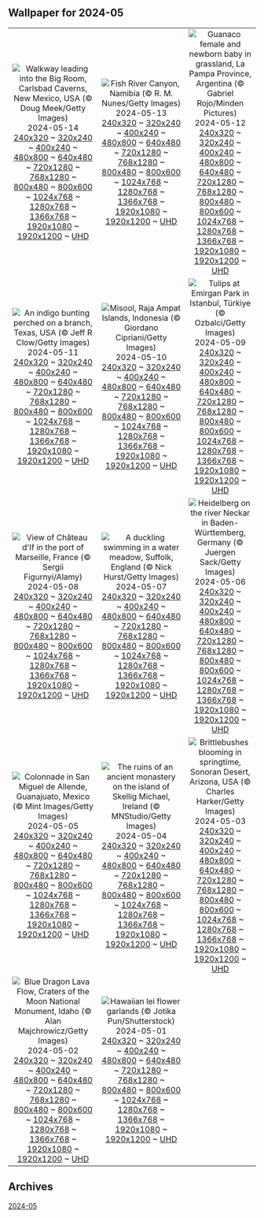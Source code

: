 ## Wallpaper for 2024-05
|      |      |      |
| :----: | :----: | :----: |
|![Walkway leading into the Big Room, Carlsbad Caverns, New Mexico, USA (© Doug Meek/Getty Images)](https://www.bing.com/th?id=OHR.CarlsbadNP_ROW1184397828_320x240.jpg) 2024-05-14 <br /> [240x320](https://www.bing.com/th?id=OHR.CarlsbadNP_ROW1184397828_240x320.jpg) ~ [320x240](https://www.bing.com/th?id=OHR.CarlsbadNP_ROW1184397828_320x240.jpg) ~ [400x240](https://www.bing.com/th?id=OHR.CarlsbadNP_ROW1184397828_400x240.jpg) ~ [480x800](https://www.bing.com/th?id=OHR.CarlsbadNP_ROW1184397828_480x800.jpg) ~ [640x480](https://www.bing.com/th?id=OHR.CarlsbadNP_ROW1184397828_640x480.jpg) ~ [720x1280](https://www.bing.com/th?id=OHR.CarlsbadNP_ROW1184397828_720x1280.jpg) ~ [768x1280](https://www.bing.com/th?id=OHR.CarlsbadNP_ROW1184397828_768x1280.jpg) ~ [800x480](https://www.bing.com/th?id=OHR.CarlsbadNP_ROW1184397828_800x480.jpg) ~ [800x600](https://www.bing.com/th?id=OHR.CarlsbadNP_ROW1184397828_800x600.jpg) ~ [1024x768](https://www.bing.com/th?id=OHR.CarlsbadNP_ROW1184397828_1024x768.jpg) ~ [1280x768](https://www.bing.com/th?id=OHR.CarlsbadNP_ROW1184397828_1280x768.jpg) ~ [1366x768](https://www.bing.com/th?id=OHR.CarlsbadNP_ROW1184397828_1366x768.jpg) ~ [1920x1080](https://www.bing.com/th?id=OHR.CarlsbadNP_ROW1184397828_1920x1080.jpg) ~ [1920x1200](https://www.bing.com/th?id=OHR.CarlsbadNP_ROW1184397828_1920x1200.jpg) ~ [UHD](https://www.bing.com/th?id=OHR.CarlsbadNP_ROW1184397828_UHD.jpg)|![Fish River Canyon, Namibia (© R. M. Nunes/Getty Images)](https://www.bing.com/th?id=OHR.NamibiaCanyon_ROW0680691554_320x240.jpg) 2024-05-13 <br /> [240x320](https://www.bing.com/th?id=OHR.NamibiaCanyon_ROW0680691554_240x320.jpg) ~ [320x240](https://www.bing.com/th?id=OHR.NamibiaCanyon_ROW0680691554_320x240.jpg) ~ [400x240](https://www.bing.com/th?id=OHR.NamibiaCanyon_ROW0680691554_400x240.jpg) ~ [480x800](https://www.bing.com/th?id=OHR.NamibiaCanyon_ROW0680691554_480x800.jpg) ~ [640x480](https://www.bing.com/th?id=OHR.NamibiaCanyon_ROW0680691554_640x480.jpg) ~ [720x1280](https://www.bing.com/th?id=OHR.NamibiaCanyon_ROW0680691554_720x1280.jpg) ~ [768x1280](https://www.bing.com/th?id=OHR.NamibiaCanyon_ROW0680691554_768x1280.jpg) ~ [800x480](https://www.bing.com/th?id=OHR.NamibiaCanyon_ROW0680691554_800x480.jpg) ~ [800x600](https://www.bing.com/th?id=OHR.NamibiaCanyon_ROW0680691554_800x600.jpg) ~ [1024x768](https://www.bing.com/th?id=OHR.NamibiaCanyon_ROW0680691554_1024x768.jpg) ~ [1280x768](https://www.bing.com/th?id=OHR.NamibiaCanyon_ROW0680691554_1280x768.jpg) ~ [1366x768](https://www.bing.com/th?id=OHR.NamibiaCanyon_ROW0680691554_1366x768.jpg) ~ [1920x1080](https://www.bing.com/th?id=OHR.NamibiaCanyon_ROW0680691554_1920x1080.jpg) ~ [1920x1200](https://www.bing.com/th?id=OHR.NamibiaCanyon_ROW0680691554_1920x1200.jpg) ~ [UHD](https://www.bing.com/th?id=OHR.NamibiaCanyon_ROW0680691554_UHD.jpg)|![Guanaco female and newborn baby in grassland, La Pampa Province, Argentina (© Gabriel Rojo/Minden Pictures)](https://www.bing.com/th?id=OHR.GuanacoMother_ROW9953050710_320x240.jpg) 2024-05-12 <br /> [240x320](https://www.bing.com/th?id=OHR.GuanacoMother_ROW9953050710_240x320.jpg) ~ [320x240](https://www.bing.com/th?id=OHR.GuanacoMother_ROW9953050710_320x240.jpg) ~ [400x240](https://www.bing.com/th?id=OHR.GuanacoMother_ROW9953050710_400x240.jpg) ~ [480x800](https://www.bing.com/th?id=OHR.GuanacoMother_ROW9953050710_480x800.jpg) ~ [640x480](https://www.bing.com/th?id=OHR.GuanacoMother_ROW9953050710_640x480.jpg) ~ [720x1280](https://www.bing.com/th?id=OHR.GuanacoMother_ROW9953050710_720x1280.jpg) ~ [768x1280](https://www.bing.com/th?id=OHR.GuanacoMother_ROW9953050710_768x1280.jpg) ~ [800x480](https://www.bing.com/th?id=OHR.GuanacoMother_ROW9953050710_800x480.jpg) ~ [800x600](https://www.bing.com/th?id=OHR.GuanacoMother_ROW9953050710_800x600.jpg) ~ [1024x768](https://www.bing.com/th?id=OHR.GuanacoMother_ROW9953050710_1024x768.jpg) ~ [1280x768](https://www.bing.com/th?id=OHR.GuanacoMother_ROW9953050710_1280x768.jpg) ~ [1366x768](https://www.bing.com/th?id=OHR.GuanacoMother_ROW9953050710_1366x768.jpg) ~ [1920x1080](https://www.bing.com/th?id=OHR.GuanacoMother_ROW9953050710_1920x1080.jpg) ~ [1920x1200](https://www.bing.com/th?id=OHR.GuanacoMother_ROW9953050710_1920x1200.jpg) ~ [UHD](https://www.bing.com/th?id=OHR.GuanacoMother_ROW9953050710_UHD.jpg)|
|![An indigo bunting perched on a branch, Texas, USA (© Jeff R Clow/Getty Images)](https://www.bing.com/th?id=OHR.TexasIndigoBunting_ROW1066867513_320x240.jpg) 2024-05-11 <br /> [240x320](https://www.bing.com/th?id=OHR.TexasIndigoBunting_ROW1066867513_240x320.jpg) ~ [320x240](https://www.bing.com/th?id=OHR.TexasIndigoBunting_ROW1066867513_320x240.jpg) ~ [400x240](https://www.bing.com/th?id=OHR.TexasIndigoBunting_ROW1066867513_400x240.jpg) ~ [480x800](https://www.bing.com/th?id=OHR.TexasIndigoBunting_ROW1066867513_480x800.jpg) ~ [640x480](https://www.bing.com/th?id=OHR.TexasIndigoBunting_ROW1066867513_640x480.jpg) ~ [720x1280](https://www.bing.com/th?id=OHR.TexasIndigoBunting_ROW1066867513_720x1280.jpg) ~ [768x1280](https://www.bing.com/th?id=OHR.TexasIndigoBunting_ROW1066867513_768x1280.jpg) ~ [800x480](https://www.bing.com/th?id=OHR.TexasIndigoBunting_ROW1066867513_800x480.jpg) ~ [800x600](https://www.bing.com/th?id=OHR.TexasIndigoBunting_ROW1066867513_800x600.jpg) ~ [1024x768](https://www.bing.com/th?id=OHR.TexasIndigoBunting_ROW1066867513_1024x768.jpg) ~ [1280x768](https://www.bing.com/th?id=OHR.TexasIndigoBunting_ROW1066867513_1280x768.jpg) ~ [1366x768](https://www.bing.com/th?id=OHR.TexasIndigoBunting_ROW1066867513_1366x768.jpg) ~ [1920x1080](https://www.bing.com/th?id=OHR.TexasIndigoBunting_ROW1066867513_1920x1080.jpg) ~ [1920x1200](https://www.bing.com/th?id=OHR.TexasIndigoBunting_ROW1066867513_1920x1200.jpg) ~ [UHD](https://www.bing.com/th?id=OHR.TexasIndigoBunting_ROW1066867513_UHD.jpg)|![Misool, Raja Ampat Islands, Indonesia (© Giordano Cipriani/Getty Images)](https://www.bing.com/th?id=OHR.MisoolRajaAmpat_ROW8754952138_320x240.jpg) 2024-05-10 <br /> [240x320](https://www.bing.com/th?id=OHR.MisoolRajaAmpat_ROW8754952138_240x320.jpg) ~ [320x240](https://www.bing.com/th?id=OHR.MisoolRajaAmpat_ROW8754952138_320x240.jpg) ~ [400x240](https://www.bing.com/th?id=OHR.MisoolRajaAmpat_ROW8754952138_400x240.jpg) ~ [480x800](https://www.bing.com/th?id=OHR.MisoolRajaAmpat_ROW8754952138_480x800.jpg) ~ [640x480](https://www.bing.com/th?id=OHR.MisoolRajaAmpat_ROW8754952138_640x480.jpg) ~ [720x1280](https://www.bing.com/th?id=OHR.MisoolRajaAmpat_ROW8754952138_720x1280.jpg) ~ [768x1280](https://www.bing.com/th?id=OHR.MisoolRajaAmpat_ROW8754952138_768x1280.jpg) ~ [800x480](https://www.bing.com/th?id=OHR.MisoolRajaAmpat_ROW8754952138_800x480.jpg) ~ [800x600](https://www.bing.com/th?id=OHR.MisoolRajaAmpat_ROW8754952138_800x600.jpg) ~ [1024x768](https://www.bing.com/th?id=OHR.MisoolRajaAmpat_ROW8754952138_1024x768.jpg) ~ [1280x768](https://www.bing.com/th?id=OHR.MisoolRajaAmpat_ROW8754952138_1280x768.jpg) ~ [1366x768](https://www.bing.com/th?id=OHR.MisoolRajaAmpat_ROW8754952138_1366x768.jpg) ~ [1920x1080](https://www.bing.com/th?id=OHR.MisoolRajaAmpat_ROW8754952138_1920x1080.jpg) ~ [1920x1200](https://www.bing.com/th?id=OHR.MisoolRajaAmpat_ROW8754952138_1920x1200.jpg) ~ [UHD](https://www.bing.com/th?id=OHR.MisoolRajaAmpat_ROW8754952138_UHD.jpg)|![Tulips at Emirgan Park in Istanbul, Türkiye (© Ozbalci/Getty Images)](https://www.bing.com/th?id=OHR.EmirganPark_ROW8526066417_320x240.jpg) 2024-05-09 <br /> [240x320](https://www.bing.com/th?id=OHR.EmirganPark_ROW8526066417_240x320.jpg) ~ [320x240](https://www.bing.com/th?id=OHR.EmirganPark_ROW8526066417_320x240.jpg) ~ [400x240](https://www.bing.com/th?id=OHR.EmirganPark_ROW8526066417_400x240.jpg) ~ [480x800](https://www.bing.com/th?id=OHR.EmirganPark_ROW8526066417_480x800.jpg) ~ [640x480](https://www.bing.com/th?id=OHR.EmirganPark_ROW8526066417_640x480.jpg) ~ [720x1280](https://www.bing.com/th?id=OHR.EmirganPark_ROW8526066417_720x1280.jpg) ~ [768x1280](https://www.bing.com/th?id=OHR.EmirganPark_ROW8526066417_768x1280.jpg) ~ [800x480](https://www.bing.com/th?id=OHR.EmirganPark_ROW8526066417_800x480.jpg) ~ [800x600](https://www.bing.com/th?id=OHR.EmirganPark_ROW8526066417_800x600.jpg) ~ [1024x768](https://www.bing.com/th?id=OHR.EmirganPark_ROW8526066417_1024x768.jpg) ~ [1280x768](https://www.bing.com/th?id=OHR.EmirganPark_ROW8526066417_1280x768.jpg) ~ [1366x768](https://www.bing.com/th?id=OHR.EmirganPark_ROW8526066417_1366x768.jpg) ~ [1920x1080](https://www.bing.com/th?id=OHR.EmirganPark_ROW8526066417_1920x1080.jpg) ~ [1920x1200](https://www.bing.com/th?id=OHR.EmirganPark_ROW8526066417_1920x1200.jpg) ~ [UHD](https://www.bing.com/th?id=OHR.EmirganPark_ROW8526066417_UHD.jpg)|
|![View of Château d'If in the port of Marseille, France (© Sergii Figurnyi/Alamy)](https://www.bing.com/th?id=OHR.PortMarseille_ROW8263177346_320x240.jpg) 2024-05-08 <br /> [240x320](https://www.bing.com/th?id=OHR.PortMarseille_ROW8263177346_240x320.jpg) ~ [320x240](https://www.bing.com/th?id=OHR.PortMarseille_ROW8263177346_320x240.jpg) ~ [400x240](https://www.bing.com/th?id=OHR.PortMarseille_ROW8263177346_400x240.jpg) ~ [480x800](https://www.bing.com/th?id=OHR.PortMarseille_ROW8263177346_480x800.jpg) ~ [640x480](https://www.bing.com/th?id=OHR.PortMarseille_ROW8263177346_640x480.jpg) ~ [720x1280](https://www.bing.com/th?id=OHR.PortMarseille_ROW8263177346_720x1280.jpg) ~ [768x1280](https://www.bing.com/th?id=OHR.PortMarseille_ROW8263177346_768x1280.jpg) ~ [800x480](https://www.bing.com/th?id=OHR.PortMarseille_ROW8263177346_800x480.jpg) ~ [800x600](https://www.bing.com/th?id=OHR.PortMarseille_ROW8263177346_800x600.jpg) ~ [1024x768](https://www.bing.com/th?id=OHR.PortMarseille_ROW8263177346_1024x768.jpg) ~ [1280x768](https://www.bing.com/th?id=OHR.PortMarseille_ROW8263177346_1280x768.jpg) ~ [1366x768](https://www.bing.com/th?id=OHR.PortMarseille_ROW8263177346_1366x768.jpg) ~ [1920x1080](https://www.bing.com/th?id=OHR.PortMarseille_ROW8263177346_1920x1080.jpg) ~ [1920x1200](https://www.bing.com/th?id=OHR.PortMarseille_ROW8263177346_1920x1200.jpg) ~ [UHD](https://www.bing.com/th?id=OHR.PortMarseille_ROW8263177346_UHD.jpg)|![A duckling swimming in a water meadow, Suffolk, England (© Nick Hurst/Getty Images)](https://www.bing.com/th?id=OHR.LittleDuckling_ROW6295861883_320x240.jpg) 2024-05-07 <br /> [240x320](https://www.bing.com/th?id=OHR.LittleDuckling_ROW6295861883_240x320.jpg) ~ [320x240](https://www.bing.com/th?id=OHR.LittleDuckling_ROW6295861883_320x240.jpg) ~ [400x240](https://www.bing.com/th?id=OHR.LittleDuckling_ROW6295861883_400x240.jpg) ~ [480x800](https://www.bing.com/th?id=OHR.LittleDuckling_ROW6295861883_480x800.jpg) ~ [640x480](https://www.bing.com/th?id=OHR.LittleDuckling_ROW6295861883_640x480.jpg) ~ [720x1280](https://www.bing.com/th?id=OHR.LittleDuckling_ROW6295861883_720x1280.jpg) ~ [768x1280](https://www.bing.com/th?id=OHR.LittleDuckling_ROW6295861883_768x1280.jpg) ~ [800x480](https://www.bing.com/th?id=OHR.LittleDuckling_ROW6295861883_800x480.jpg) ~ [800x600](https://www.bing.com/th?id=OHR.LittleDuckling_ROW6295861883_800x600.jpg) ~ [1024x768](https://www.bing.com/th?id=OHR.LittleDuckling_ROW6295861883_1024x768.jpg) ~ [1280x768](https://www.bing.com/th?id=OHR.LittleDuckling_ROW6295861883_1280x768.jpg) ~ [1366x768](https://www.bing.com/th?id=OHR.LittleDuckling_ROW6295861883_1366x768.jpg) ~ [1920x1080](https://www.bing.com/th?id=OHR.LittleDuckling_ROW6295861883_1920x1080.jpg) ~ [1920x1200](https://www.bing.com/th?id=OHR.LittleDuckling_ROW6295861883_1920x1200.jpg) ~ [UHD](https://www.bing.com/th?id=OHR.LittleDuckling_ROW6295861883_UHD.jpg)|![Heidelberg on the river Neckar in Baden-Württemberg, Germany (© Juergen Sack/Getty Images)](https://www.bing.com/th?id=OHR.RiverNekarHeidelberg_ROW3730905003_320x240.jpg) 2024-05-06 <br /> [240x320](https://www.bing.com/th?id=OHR.RiverNekarHeidelberg_ROW3730905003_240x320.jpg) ~ [320x240](https://www.bing.com/th?id=OHR.RiverNekarHeidelberg_ROW3730905003_320x240.jpg) ~ [400x240](https://www.bing.com/th?id=OHR.RiverNekarHeidelberg_ROW3730905003_400x240.jpg) ~ [480x800](https://www.bing.com/th?id=OHR.RiverNekarHeidelberg_ROW3730905003_480x800.jpg) ~ [640x480](https://www.bing.com/th?id=OHR.RiverNekarHeidelberg_ROW3730905003_640x480.jpg) ~ [720x1280](https://www.bing.com/th?id=OHR.RiverNekarHeidelberg_ROW3730905003_720x1280.jpg) ~ [768x1280](https://www.bing.com/th?id=OHR.RiverNekarHeidelberg_ROW3730905003_768x1280.jpg) ~ [800x480](https://www.bing.com/th?id=OHR.RiverNekarHeidelberg_ROW3730905003_800x480.jpg) ~ [800x600](https://www.bing.com/th?id=OHR.RiverNekarHeidelberg_ROW3730905003_800x600.jpg) ~ [1024x768](https://www.bing.com/th?id=OHR.RiverNekarHeidelberg_ROW3730905003_1024x768.jpg) ~ [1280x768](https://www.bing.com/th?id=OHR.RiverNekarHeidelberg_ROW3730905003_1280x768.jpg) ~ [1366x768](https://www.bing.com/th?id=OHR.RiverNekarHeidelberg_ROW3730905003_1366x768.jpg) ~ [1920x1080](https://www.bing.com/th?id=OHR.RiverNekarHeidelberg_ROW3730905003_1920x1080.jpg) ~ [1920x1200](https://www.bing.com/th?id=OHR.RiverNekarHeidelberg_ROW3730905003_1920x1200.jpg) ~ [UHD](https://www.bing.com/th?id=OHR.RiverNekarHeidelberg_ROW3730905003_UHD.jpg)|
|![Colonnade in San Miguel de Allende, Guanajuato, Mexico (© Mint Images/Getty Images)](https://www.bing.com/th?id=OHR.SanMiguelAllende_ROW6741888493_320x240.jpg) 2024-05-05 <br /> [240x320](https://www.bing.com/th?id=OHR.SanMiguelAllende_ROW6741888493_240x320.jpg) ~ [320x240](https://www.bing.com/th?id=OHR.SanMiguelAllende_ROW6741888493_320x240.jpg) ~ [400x240](https://www.bing.com/th?id=OHR.SanMiguelAllende_ROW6741888493_400x240.jpg) ~ [480x800](https://www.bing.com/th?id=OHR.SanMiguelAllende_ROW6741888493_480x800.jpg) ~ [640x480](https://www.bing.com/th?id=OHR.SanMiguelAllende_ROW6741888493_640x480.jpg) ~ [720x1280](https://www.bing.com/th?id=OHR.SanMiguelAllende_ROW6741888493_720x1280.jpg) ~ [768x1280](https://www.bing.com/th?id=OHR.SanMiguelAllende_ROW6741888493_768x1280.jpg) ~ [800x480](https://www.bing.com/th?id=OHR.SanMiguelAllende_ROW6741888493_800x480.jpg) ~ [800x600](https://www.bing.com/th?id=OHR.SanMiguelAllende_ROW6741888493_800x600.jpg) ~ [1024x768](https://www.bing.com/th?id=OHR.SanMiguelAllende_ROW6741888493_1024x768.jpg) ~ [1280x768](https://www.bing.com/th?id=OHR.SanMiguelAllende_ROW6741888493_1280x768.jpg) ~ [1366x768](https://www.bing.com/th?id=OHR.SanMiguelAllende_ROW6741888493_1366x768.jpg) ~ [1920x1080](https://www.bing.com/th?id=OHR.SanMiguelAllende_ROW6741888493_1920x1080.jpg) ~ [1920x1200](https://www.bing.com/th?id=OHR.SanMiguelAllende_ROW6741888493_1920x1200.jpg) ~ [UHD](https://www.bing.com/th?id=OHR.SanMiguelAllende_ROW6741888493_UHD.jpg)|![The ruins of an ancient monastery on the island of Skellig Michael, Ireland (© MNStudio/Getty Images)](https://www.bing.com/th?id=OHR.JediMonastery_ROW6503160776_320x240.jpg) 2024-05-04 <br /> [240x320](https://www.bing.com/th?id=OHR.JediMonastery_ROW6503160776_240x320.jpg) ~ [320x240](https://www.bing.com/th?id=OHR.JediMonastery_ROW6503160776_320x240.jpg) ~ [400x240](https://www.bing.com/th?id=OHR.JediMonastery_ROW6503160776_400x240.jpg) ~ [480x800](https://www.bing.com/th?id=OHR.JediMonastery_ROW6503160776_480x800.jpg) ~ [640x480](https://www.bing.com/th?id=OHR.JediMonastery_ROW6503160776_640x480.jpg) ~ [720x1280](https://www.bing.com/th?id=OHR.JediMonastery_ROW6503160776_720x1280.jpg) ~ [768x1280](https://www.bing.com/th?id=OHR.JediMonastery_ROW6503160776_768x1280.jpg) ~ [800x480](https://www.bing.com/th?id=OHR.JediMonastery_ROW6503160776_800x480.jpg) ~ [800x600](https://www.bing.com/th?id=OHR.JediMonastery_ROW6503160776_800x600.jpg) ~ [1024x768](https://www.bing.com/th?id=OHR.JediMonastery_ROW6503160776_1024x768.jpg) ~ [1280x768](https://www.bing.com/th?id=OHR.JediMonastery_ROW6503160776_1280x768.jpg) ~ [1366x768](https://www.bing.com/th?id=OHR.JediMonastery_ROW6503160776_1366x768.jpg) ~ [1920x1080](https://www.bing.com/th?id=OHR.JediMonastery_ROW6503160776_1920x1080.jpg) ~ [1920x1200](https://www.bing.com/th?id=OHR.JediMonastery_ROW6503160776_1920x1200.jpg) ~ [UHD](https://www.bing.com/th?id=OHR.JediMonastery_ROW6503160776_UHD.jpg)|![Brittlebushes blooming in springtime, Sonoran Desert, Arizona, USA (© Charles Harker/Getty Images)](https://www.bing.com/th?id=OHR.SonoranSpring_ROW6193014422_320x240.jpg) 2024-05-03 <br /> [240x320](https://www.bing.com/th?id=OHR.SonoranSpring_ROW6193014422_240x320.jpg) ~ [320x240](https://www.bing.com/th?id=OHR.SonoranSpring_ROW6193014422_320x240.jpg) ~ [400x240](https://www.bing.com/th?id=OHR.SonoranSpring_ROW6193014422_400x240.jpg) ~ [480x800](https://www.bing.com/th?id=OHR.SonoranSpring_ROW6193014422_480x800.jpg) ~ [640x480](https://www.bing.com/th?id=OHR.SonoranSpring_ROW6193014422_640x480.jpg) ~ [720x1280](https://www.bing.com/th?id=OHR.SonoranSpring_ROW6193014422_720x1280.jpg) ~ [768x1280](https://www.bing.com/th?id=OHR.SonoranSpring_ROW6193014422_768x1280.jpg) ~ [800x480](https://www.bing.com/th?id=OHR.SonoranSpring_ROW6193014422_800x480.jpg) ~ [800x600](https://www.bing.com/th?id=OHR.SonoranSpring_ROW6193014422_800x600.jpg) ~ [1024x768](https://www.bing.com/th?id=OHR.SonoranSpring_ROW6193014422_1024x768.jpg) ~ [1280x768](https://www.bing.com/th?id=OHR.SonoranSpring_ROW6193014422_1280x768.jpg) ~ [1366x768](https://www.bing.com/th?id=OHR.SonoranSpring_ROW6193014422_1366x768.jpg) ~ [1920x1080](https://www.bing.com/th?id=OHR.SonoranSpring_ROW6193014422_1920x1080.jpg) ~ [1920x1200](https://www.bing.com/th?id=OHR.SonoranSpring_ROW6193014422_1920x1200.jpg) ~ [UHD](https://www.bing.com/th?id=OHR.SonoranSpring_ROW6193014422_UHD.jpg)|
|![Blue Dragon Lava Flow, Craters of the Moon National Monument, Idaho (© Alan Majchrowicz/Getty Images)](https://www.bing.com/th?id=OHR.CratersOfTheMoon_EN-US6516727783_320x240.jpg) 2024-05-02 <br /> [240x320](https://www.bing.com/th?id=OHR.CratersOfTheMoon_EN-US6516727783_240x320.jpg) ~ [320x240](https://www.bing.com/th?id=OHR.CratersOfTheMoon_EN-US6516727783_320x240.jpg) ~ [400x240](https://www.bing.com/th?id=OHR.CratersOfTheMoon_EN-US6516727783_400x240.jpg) ~ [480x800](https://www.bing.com/th?id=OHR.CratersOfTheMoon_EN-US6516727783_480x800.jpg) ~ [640x480](https://www.bing.com/th?id=OHR.CratersOfTheMoon_EN-US6516727783_640x480.jpg) ~ [720x1280](https://www.bing.com/th?id=OHR.CratersOfTheMoon_EN-US6516727783_720x1280.jpg) ~ [768x1280](https://www.bing.com/th?id=OHR.CratersOfTheMoon_EN-US6516727783_768x1280.jpg) ~ [800x480](https://www.bing.com/th?id=OHR.CratersOfTheMoon_EN-US6516727783_800x480.jpg) ~ [800x600](https://www.bing.com/th?id=OHR.CratersOfTheMoon_EN-US6516727783_800x600.jpg) ~ [1024x768](https://www.bing.com/th?id=OHR.CratersOfTheMoon_EN-US6516727783_1024x768.jpg) ~ [1280x768](https://www.bing.com/th?id=OHR.CratersOfTheMoon_EN-US6516727783_1280x768.jpg) ~ [1366x768](https://www.bing.com/th?id=OHR.CratersOfTheMoon_EN-US6516727783_1366x768.jpg) ~ [1920x1080](https://www.bing.com/th?id=OHR.CratersOfTheMoon_EN-US6516727783_1920x1080.jpg) ~ [1920x1200](https://www.bing.com/th?id=OHR.CratersOfTheMoon_EN-US6516727783_1920x1200.jpg) ~ [UHD](https://www.bing.com/th?id=OHR.CratersOfTheMoon_EN-US6516727783_UHD.jpg)|![Hawaiian lei flower garlands (© Jotika Pun/Shutterstock)](https://www.bing.com/th?id=OHR.HawaiianLei_ROW8158565929_320x240.jpg) 2024-05-01 <br /> [240x320](https://www.bing.com/th?id=OHR.HawaiianLei_ROW8158565929_240x320.jpg) ~ [320x240](https://www.bing.com/th?id=OHR.HawaiianLei_ROW8158565929_320x240.jpg) ~ [400x240](https://www.bing.com/th?id=OHR.HawaiianLei_ROW8158565929_400x240.jpg) ~ [480x800](https://www.bing.com/th?id=OHR.HawaiianLei_ROW8158565929_480x800.jpg) ~ [640x480](https://www.bing.com/th?id=OHR.HawaiianLei_ROW8158565929_640x480.jpg) ~ [720x1280](https://www.bing.com/th?id=OHR.HawaiianLei_ROW8158565929_720x1280.jpg) ~ [768x1280](https://www.bing.com/th?id=OHR.HawaiianLei_ROW8158565929_768x1280.jpg) ~ [800x480](https://www.bing.com/th?id=OHR.HawaiianLei_ROW8158565929_800x480.jpg) ~ [800x600](https://www.bing.com/th?id=OHR.HawaiianLei_ROW8158565929_800x600.jpg) ~ [1024x768](https://www.bing.com/th?id=OHR.HawaiianLei_ROW8158565929_1024x768.jpg) ~ [1280x768](https://www.bing.com/th?id=OHR.HawaiianLei_ROW8158565929_1280x768.jpg) ~ [1366x768](https://www.bing.com/th?id=OHR.HawaiianLei_ROW8158565929_1366x768.jpg) ~ [1920x1080](https://www.bing.com/th?id=OHR.HawaiianLei_ROW8158565929_1920x1080.jpg) ~ [1920x1200](https://www.bing.com/th?id=OHR.HawaiianLei_ROW8158565929_1920x1200.jpg) ~ [UHD](https://www.bing.com/th?id=OHR.HawaiianLei_ROW8158565929_UHD.jpg)|

## Archives
[2024-05](/archives/2024-05/)